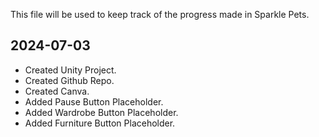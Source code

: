 This file will be used to keep track of the progress made in Sparkle Pets.

## 2024-07-03
* Created Unity Project.
* Created Github Repo.
* Created Canva.
* Added Pause Button Placeholder.
* Added Wardrobe Button Placeholder.
* Added Furniture Button Placeholder.
